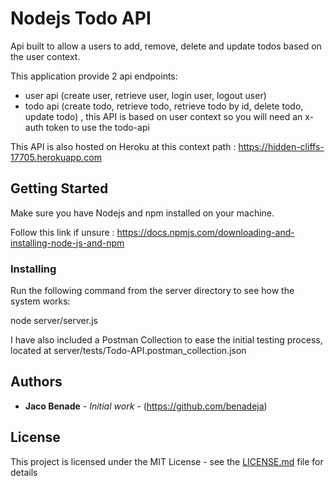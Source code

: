 # Nodejs Todo API

Api built to allow a users to add, remove, delete and update todos based on the user context.

This application provide 2 api endpoints:
- user api (create user, retrieve user, login user, logout user)
- todo api (create todo, retrieve todo, retrieve todo by id, delete todo, update todo) ,
  this API is based on user context so you will need an x-auth token to use the todo-api

This API is also hosted on Heroku at this context path : https://hidden-cliffs-17705.herokuapp.com 

## Getting Started

Make sure you have Nodejs and npm installed on your machine.

Follow this link if unsure : https://docs.npmjs.com/downloading-and-installing-node-js-and-npm

### Installing

Run the following command from the server directory to see how the system works:

node server/server.js

I have also included a Postman Collection to ease the initial testing process, located at
server/tests/Todo-API.postman_collection.json

## Authors

* **Jaco Benade** - *Initial work* - (https://github.com/benadeja)


## License

This project is licensed under the MIT License - see the [LICENSE.md](LICENSE.md) file for details
